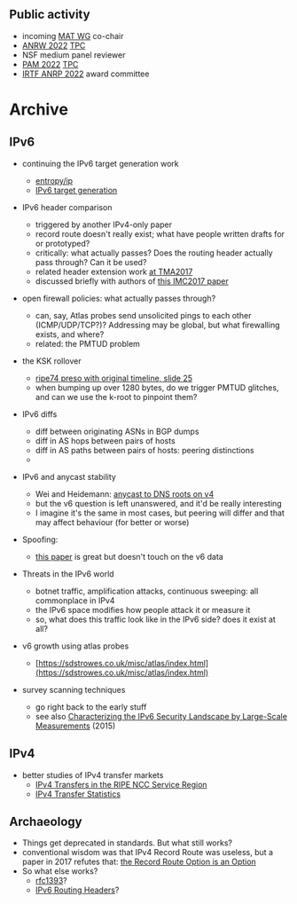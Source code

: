 
## Public activity

- incoming [MAT WG](https://www.ripe.net/participate/ripe/wg/active-wg/mat) co-chair
- [ANRW 2022](https://irtf.org/anrw/2022/) [TPC](https://irtf.org/anrw/2022/committees.html)
- NSF medium panel reviewer
- [PAM 2022](https://pam2022.nl/) [TPC](https://pam2022.nl/committees/)
- [IRTF ANRP 2022](https://irtf.org/anrp/) award committee



# Archive

## IPv6

- continuing the IPv6 target generation work
  - [entropy/ip](https://dl.acm.org/citation.cfm?id=2987445)
  - [IPv6 target generation](https://conferences.sigcomm.org/imc/2017/papers/imc17-final245.pdf)

- IPv6 header comparison
  - triggered by another IPv4-only paper
  - record route doesn't really exist; what have people written drafts for or prototyped?
  - critically: what actually passes? Does the routing header actually pass through? Can it be used?
  - related header extension work [at TMA2017](http://tma.ifip.org/wp-content/uploads/sites/7/2017/06/tma2017_paper22.pdf)
  - discussed briefly with authors of [this IMC2017 paper](https://conferences.sigcomm.org/imc/2017/papers/imc17-final174.pdf)

- open firewall policies: what actually passes through?
  - can, say, Atlas probes send unsolicited pings to each other (ICMP/UDP/TCP?)? Addressing may be global, but what firewalling exists, and where?
  - related: the PMTUD problem

- the KSK rollover
  - [ripe74 preso with original timeline, slide 25](ripe74.ripe.net/wp-content/uploads/presentations/25-RIPE74-lewis-submission.pdf)
  - when bumping up over 1280 bytes, do we trigger PMTUD glitches, and can we use the k-root to pinpoint them?

- IPv6 diffs
  - diff between originating ASNs in BGP dumps
  - diff in AS hops between pairs of hosts
  - diff in AS paths between pairs of hosts: peering distinctions
  - 

- IPv6 and anycast stability
  - Wei and Heidemann: [anycast to DNS roots on v4](http://tma.ifip.org/wp-content/uploads/sites/7/2017/06/tma2017_paper39.pdf)
  - but the v6 question is left unanswered, and it'd be really interesting
  - I imagine it's the same in most cases, but peering will differ and that may affect behaviour (for better or worse)

- Spoofing:
  - [this paper](https://conferences.sigcomm.org/imc/2017/papers/imc17-final24.pdf) is great but doesn't touch on the v6 data

- Threats in the IPv6 world
  - botnet traffic, amplification attacks, continuous sweeping: all commonplace in IPv4
  - the IPv6 space modifies how people attack it or measure it
  - so, what does this traffic look like in the IPv6 side? does it exist at all?

- v6 growth using atlas probes
  - [https://sdstrowes.co.uk/misc/atlas/index.html](https://sdstrowes.co.uk/misc/atlas/index.html)

- survey scanning techniques
  - go right back to the early stuff
  - see also [Characterizing the IPv6 Security Landscape by Large-Scale Measurements](https://link.springer.com/chapter/10.1007%2F978-3-319-20034-7_16) (2015)

## IPv4

- better studies of IPv4 transfer markets
  - [IPv4 Transfers in the RIPE NCC Service Region](https://labs.ripe.net/Members/wilhelm/ipv4-transfers-in-the-ripe-ncc-service-region)
  - [IPv4 Transfer Statistics](https://www.ripe.net/manage-ips-and-asns/resource-transfers-and-mergers/transfer-statistics)

## Archaeology

- Things get deprecated in standards. But what still works?
- conventional wisdom was that IPv4 Record Route was useless, but a paper in 2017 refutes that: [the Record Route Option is an Option](https://conferences.sigcomm.org/imc/2017/papers/imc17-final174.pdf)
- So what else works?
  - [rfc1393](https://tools.ietf.org/html/rfc1393)?
  - [IPv6 Routing Headers](https://www.iana.org/assignments/ipv6-parameters/ipv6-parameters.xhtml#ipv6-parameters-3)?

